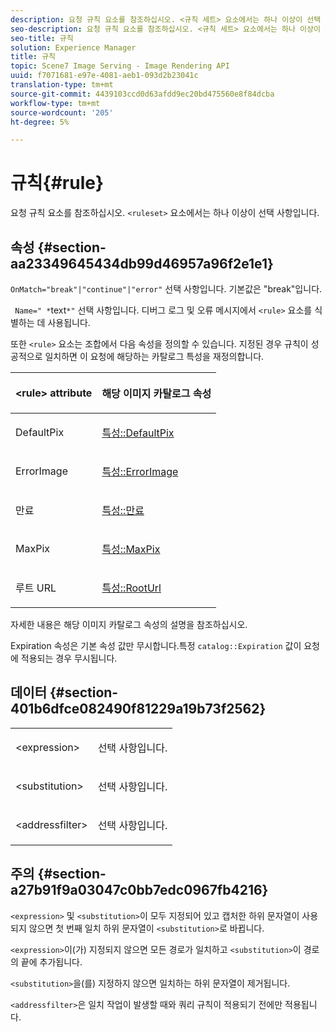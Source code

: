 ```yaml
---
description: 요청 규칙 요소를 참조하십시오. <규칙 세트> 요소에서는 하나 이상이 선택 사항입니다.
seo-description: 요청 규칙 요소를 참조하십시오. <규칙 세트> 요소에서는 하나 이상이 선택 사항입니다.
seo-title: 규칙
solution: Experience Manager
title: 규칙
topic: Scene7 Image Serving - Image Rendering API
uuid: f7071681-e97e-4081-aeb1-093d2b23041c
translation-type: tm+mt
source-git-commit: 4439103ccd0d63afdd9ec20bd475560e8f84dcba
workflow-type: tm+mt
source-wordcount: '205'
ht-degree: 5%

---
```



# 규칙{#rule}

요청 규칙 요소를 참조하십시오. `<ruleset>` 요소에서는 하나 이상이 선택 사항입니다.

## 속성 {#section-aa23349645434db99d46957a96f2e1e1}

`OnMatch="break"|"continue"|"error"` 선택 사항입니다. 기본값은 &quot;break&quot;입니다.

` Name=" *`text`*"` 선택 사항입니다. 디버그 로그 및 오류 메시지에서 `<rule>` 요소를 식별하는 데 사용됩니다.

또한 `<rule>` 요소는 조합에서 다음 속성을 정의할 수 있습니다. 지정된 경우 규칙이 성공적으로 일치하면 이 요청에 해당하는 카탈로그 특성을 재정의합니다.

<table id="table_AFEFDE61C9ED40019C10D8FE5B16CA23"> 
 <thead> 
  <tr> 
   <th colname="col1" class="entry"> <p>&lt;rule&gt; attribute </p> </th> 
   <th colname="col2" class="entry"> <p>해당 이미지 카탈로그 속성 </p> </th> 
  </tr> 
 </thead>
 <tbody> 
  <tr> 
   <td colname="col1"> <p> <span class="codeph"> DefaultPix  </span> </p> </td> 
   <td colname="col2"> <p> <a href="../../../../../ir-api/material-cat/image-rendering-api-ref/c-ir-material-catalog/c-ir-attributes-reference/r-ir-defaultpix.md#reference-102c98f9b5d24d2aaaeb756653fb0e6f" type="reference" format="dita" scope="local"> 특성::DefaultPix  </a> </p> </td> 
  </tr> 
  <tr> 
   <td colname="col1"> <p> <span class="codeph"> ErrorImage  </span> </p> </td> 
   <td colname="col2"> <p> <a href="../../../../../ir-api/material-cat/image-rendering-api-ref/c-ir-material-catalog/c-ir-attributes-reference/r-ir-errorimage.md#reference-b58bdaba96074c52802ca8dc54bfe2f0" type="reference" format="dita" scope="local"> 특성::ErrorImage  </a> </p> </td> 
  </tr> 
  <tr> 
   <td colname="col1"> <p> <span class="codeph"> 만료 </span> </p> </td> 
   <td colname="col2"> <p> <a href="../../../../../ir-api/material-cat/image-rendering-api-ref/c-ir-material-catalog/c-ir-attributes-reference/r-ir-expiration.md#reference-0f68ad8199c64bd4bc8d27dd78b7d996" type="reference" format="dita" scope="local"> 특성::만료  </a> </p> </td> 
  </tr> 
  <tr> 
   <td colname="col1"> <p> <span class="codeph"> MaxPix  </span> </p> </td> 
   <td colname="col2"> <p> <a href="../../../../../ir-api/material-cat/image-rendering-api-ref/c-ir-material-catalog/c-ir-attributes-reference/r-ir-maxpix.md#reference-569f186bbc2840a6bd3cffa8ff3e7657" type="reference" format="dita" scope="local"> 특성::MaxPix  </a> </p> </td> 
  </tr> 
  <tr> 
   <td colname="col1"> <p> <span class="codeph"> 루트 URL  </span> </p> </td> 
   <td colname="col2"> <p> <a href="../../../../../ir-api/material-cat/image-rendering-api-ref/c-ir-material-catalog/c-ir-attributes-reference/r-ir-rooturl.md#reference-b8d706a573814802bd6794223cc78402" type="reference" format="dita" scope="local"> 특성::RootUrl  </a> </p> </td> 
  </tr> 
 </tbody> 
</table>

자세한 내용은 해당 이미지 카탈로그 속성의 설명을 참조하십시오.

Expiration 속성은 기본 속성 값만 무시합니다.특정 `catalog::Expiration` 값이 요청에 적용되는 경우 무시됩니다.

## 데이터 {#section-401b6dfce082490f81229a19b73f2562}

<table id="simpletable_A7E17B52AF754687ACCFFBE747939331"> 
 <tr class="strow"> 
  <td class="stentry"> <p> <span class="codeph"> &lt;expression&gt; </span> </p> </td> 
  <td class="stentry"> <p>선택 사항입니다. </p> </td> 
 </tr> 
 <tr class="strow"> 
  <td class="stentry"> <p> <span class="codeph"> &lt;substitution&gt; </span> </p> </td> 
  <td class="stentry"> <p>선택 사항입니다. </p> </td> 
 </tr> 
 <tr class="strow"> 
  <td class="stentry"> <p> <span class="codeph"> &lt;addressfilter&gt; </span> </p> </td> 
  <td class="stentry"> <p>선택 사항입니다. </p> </td> 
 </tr> 
</table>

## 주의 {#section-a27b91f9a03047c0bb7edc0967fb4216}

`<expression>` 및 `<substitution>`이 모두 지정되어 있고 캡처한 하위 문자열이 사용되지 않으면 첫 번째 일치 하위 문자열이 `<substitution>`로 바뀝니다.

`<expression>`이(가) 지정되지 않으면 모든 경로가 일치하고 `<substitution>`이 경로의 끝에 추가됩니다.

`<substitution>`을(를) 지정하지 않으면 일치하는 하위 문자열이 제거됩니다.

`<addressfilter>`은 일치 작업이 발생할 때와 쿼리 규칙이 적용되기 전에만 적용됩니다.
